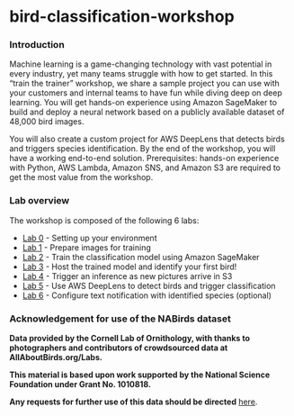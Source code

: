 # bird-classification-workshop

### Introduction
Machine learning is a game-changing technology with vast potential in every industry, yet many teams struggle with how to get started. In this “train the trainer” workshop, we share a sample project you can use with your customers and internal teams to have fun while diving deep on deep learning. You will get hands-on experience using Amazon SageMaker to build and deploy a neural network based on a publicly available dataset of 48,000 bird images.

You will also create a custom project for AWS DeepLens that detects birds and triggers species identification. By the end of the workshop, you will have a working end-to-end solution. Prerequisites: hands-on experience with Python, AWS Lambda, Amazon SNS, and Amazon S3 are required to get the most value from the workshop.

### Lab overview

The workshop is composed of the following 6 labs:

* [Lab 0](docs/lab0-environment.md) - Setting up your environment
* [Lab 1](docs/lab1-image-prep.md) - Prepare images for training
* [Lab 2](docs/lab2-train-model.md) - Train the classification model using Amazon SageMaker
* [Lab 3](docs/lab3-host-model.md) - Host the trained model and identify your first bird!
* [Lab 4](docs/lab4-trigger-inference-from-s3.md) - Trigger an inference as new pictures arrive in S3
* [Lab 5](docs/lab5-deeplens-detect-and-classify.md) - Use AWS DeepLens to detect birds and trigger classification
* [Lab 6](docs/lab6-text-notification.md) - Configure text notification with identified species (optional)

### Acknowledgement for use of the NABirds dataset

**Data provided by the Cornell Lab of Ornithology, with thanks to photographers and contributors of crowdsourced data at AllAboutBirds.org/Labs.**

**This material is based upon work supported by the National Science Foundation under Grant No. 1010818.**

**Any requests for further use of this data should be directed** [here](http://dl.allaboutbirds.org/nabirds).

